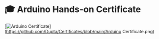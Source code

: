 # 🎓 Arduino Hands-on Certificate

[![Arduino Certificate](https://github.com/Dupta/certificate/blob/main/arduino-certificate.png)](https://github.com/Dupta/Certificates/blob/main/Arduino Certificate.png)
